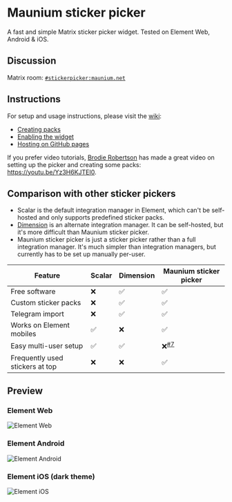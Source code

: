 # Maunium sticker picker

A fast and simple Matrix sticker picker widget. Tested on Element Web, Android & iOS.

## Discussion

Matrix room: [`#stickerpicker:maunium.net`](https://matrix.to/#/#stickerpicker:maunium.net)

## Instructions

For setup and usage instructions, please visit the [wiki](https://github.com/maunium/stickerpicker/wiki):

- [Creating packs](https://github.com/maunium/stickerpicker/wiki/Creating-packs)
- [Enabling the widget](https://github.com/maunium/stickerpicker/wiki/Enabling-the-widget)
- [Hosting on GitHub pages](https://github.com/maunium/stickerpicker/wiki/Hosting-on-GitHub-pages)

If you prefer video tutorials, [Brodie Robertson](https://www.youtube.com/c/BrodieRobertson) has made a great video on setting up the picker and creating some packs: https://youtu.be/Yz3H6KJTEI0.

## Comparison with other sticker pickers

- Scalar is the default integration manager in Element, which can't be self-hosted and only supports predefined sticker packs.
- [Dimension](https://github.com/turt2live/matrix-dimension) is an alternate integration manager. It can be self-hosted, but it's more difficult than Maunium sticker picker.
- Maunium sticker picker is just a sticker picker rather than a full integration manager. It's much simpler than integration managers, but currently has to be set up manually per-user.

| Feature                         | Scalar | Dimension | Maunium sticker picker |
| ------------------------------- | ------ | --------- | ---------------------- |
| Free software                   | ❌     | ✅        | ✅                     |
| Custom sticker packs            | ❌     | ✅        | ✅                     |
| Telegram import                 | ❌     | ✅        | ✅                     |
| Works on Element mobiles        | ✅     | ❌        | ✅                     |
| Easy multi-user setup           | ✅     | ✅        | ❌<sup>[#7][#7]</sup>  |
| Frequently used stickers at top | ❌     | ❌        | ✅                     |

[#7]: https://github.com/maunium/stickerpicker/issues/7

## Preview

### Element Web

![Element Web](preview-element-web.png)

### Element Android

![Element Android](preview-element-android.png)

### Element iOS (dark theme)

![Element iOS](preview-element-ios.png)
